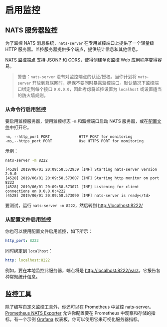 # 启用监控

## NATS 服务器监控

为了监控 NATS 消息系统，`nats-server` 在专用监控端口上提供了一个轻量级 HTTP 服务器。监控服务器提供多个端点，提供统计信息和其他信息。

[NATS 监控端点](../nats\_admin/monitoring/) 支持 [JSONP](https://en.wikipedia.org/wiki/JSONP) 和 [CORS](https://en.wikipedia.org/wiki/Cross-origin\_resource\_sharing#How\_CORS\_works)，使得创建单页监控 Web 应用程序变得容易。

> 警告：`nats-server` 没有对监控端点的认证/授权。当你计划将 `nats-server` 开放到互联网时，确保不要同时暴露监控端口。默认情况下监控端口绑定到每个接口 `0.0.0.0`，因此考虑将监控设置为 `localhost` 或设置适当的防火墙规则。

### 从命令行启用监控

要启用监控服务器，使用监控标志 `-m` 和监控端口启动 NATS 服务器，或在[配置文件](monitoring.md#enable-monitoring-from-the-configuration-file)中打开它。

```
-m, --http_port PORT             HTTP PORT for monitoring
-ms,--https_port PORT            Use HTTPS PORT for monitoring
```

示例：

```bash
nats-server -m 8222
```

```
[4528] 2019/06/01 20:09:58.572939 [INF] Starting nats-server version 2.0.0
[4528] 2019/06/01 20:09:58.573007 [INF] Starting http monitor on port 8222
[4528] 2019/06/01 20:09:58.573071 [INF] Listening for client connections on 0.0.0.0:4222
[4528] 2019/06/01 20:09:58.573090 [INF] nats-server is ready</td>
```

要测试，运行 `nats-server -m 8222`，然后转到 [http://localhost:8222/](http://localhost:8222/)

### 从配置文件启用监控

你也可以使用配置文件启用监控，如下所示：

```yaml
http_port: 8222
```

同时绑定到 `localhost`：

```yaml
http: localhost:8222
```

例如，要在本地监控此服务器，端点将是 [http://localhost:8222/varz](http://localhost:8222/varz)。它报告各种常规统计信息。

## 监控工具

除了编写自定义监控工具外，你还可以在 Prometheus 中监控 nats-server。[Prometheus NATS Exporter](https://github.com/nats-io/prometheus-nats-exporter) 允许你配置要在 Prometheus 中观察和存储的指标。有一个示例 [Grafana](https://grafana.com) 仪表板，你可以使用它来可视化服务器指标。

